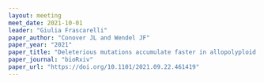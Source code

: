 ```yaml
---
layout: meeting
meet_date: 2021-10-01
leader: "Giulia Frascarelli"
paper_author: "Conover JL and Wendel JF"
paper_year: "2021"
paper_title: "Deleterious mutations accumulate faster in allopolyploid than diploid cotton (<i>Gossypium</i>) and unequally between subgenomes"
paper_journal: "bioRxiv"
paper_url: "https://doi.org/10.1101/2021.09.22.461419"
---
```

